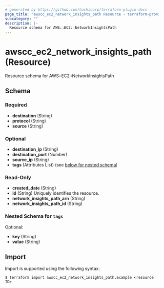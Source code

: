 ```yaml
---
# generated by https://github.com/hashicorp/terraform-plugin-docs
page_title: "awscc_ec2_network_insights_path Resource - terraform-provider-awscc"
subcategory: ""
description: |-
  Resource schema for AWS::EC2::NetworkInsightsPath
---
```


# awscc_ec2_network_insights_path (Resource)

Resource schema for AWS::EC2::NetworkInsightsPath



<!-- schema generated by tfplugindocs -->
## Schema

### Required

- **destination** (String)
- **protocol** (String)
- **source** (String)

### Optional

- **destination_ip** (String)
- **destination_port** (Number)
- **source_ip** (String)
- **tags** (Attributes List) (see [below for nested schema](#nestedatt--tags))

### Read-Only

- **created_date** (String)
- **id** (String) Uniquely identifies the resource.
- **network_insights_path_arn** (String)
- **network_insights_path_id** (String)

<a id="nestedatt--tags"></a>
### Nested Schema for `tags`

Optional:

- **key** (String)
- **value** (String)

## Import

Import is supported using the following syntax:

```shell
$ terraform import awscc_ec2_network_insights_path.example <resource ID>
```
